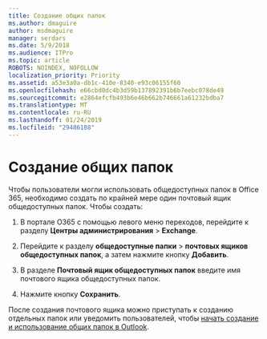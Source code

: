 ```yaml
---
title: Создание общих папок
ms.author: dmaguire
author: msdmaguire
manager: serdars
ms.date: 5/9/2018
ms.audience: ITPro
ms.topic: article
ROBOTS: NOINDEX, NOFOLLOW
localization_priority: Priority
ms.assetid: a53e3a0a-db1c-410e-8340-e93c06155f60
ms.openlocfilehash: e66cbd0dc4b3d59b137892391b6b7eebc078de49
ms.sourcegitcommit: e2864efcfb493b6e46b662b746661a61232bdba7
ms.translationtype: MT
ms.contentlocale: ru-RU
ms.lasthandoff: 01/24/2019
ms.locfileid: "29486188"
---
```

# <a name="creating-public-folders"></a>Создание общих папок

Чтобы пользователи могли использовать общедоступных папок в Office 365, необходимо создать по крайней мере один почтовый ящик общедоступных папок. Чтобы создать:
  
1. В портале O365 с помощью левого меню переходов, перейдите к разделу **Центры администрирования** \> **Exchange**.
    
2. Перейдите к разделу **общедоступные папки** \> **почтовых ящиков общедоступных папок**, а затем нажмите кнопку **Добавить**.
    
3. В разделе **Почтовый ящик общедоступных папок** введите имя почтового ящика общедоступных папок.
    
4. Нажмите кнопку **Сохранить**.
    
После создания почтового ящика можно приступать к созданию отдельных папок или уведомить пользователей, чтобы [начать создание и использование общих папок в Outlook](https://support.office.com/article/Create-and-share-a-public-folder-in-Outlook-a2835011-d524-4a5c-a207-05c159bb2a97).
  

